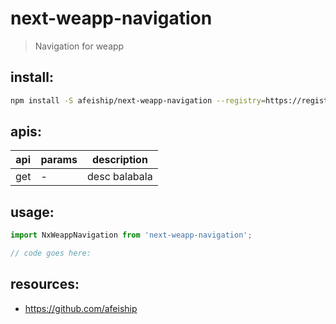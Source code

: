 # next-weapp-navigation
> Navigation for weapp

## install:
```bash
npm install -S afeiship/next-weapp-navigation --registry=https://registry.npm.taobao.org
```

## apis:
| api | params | description   |
|-----|--------|---------------|
| get | -      | desc balabala |

## usage:
```js
import NxWeappNavigation from 'next-weapp-navigation';

// code goes here:
```

## resources:
- https://github.com/afeiship
